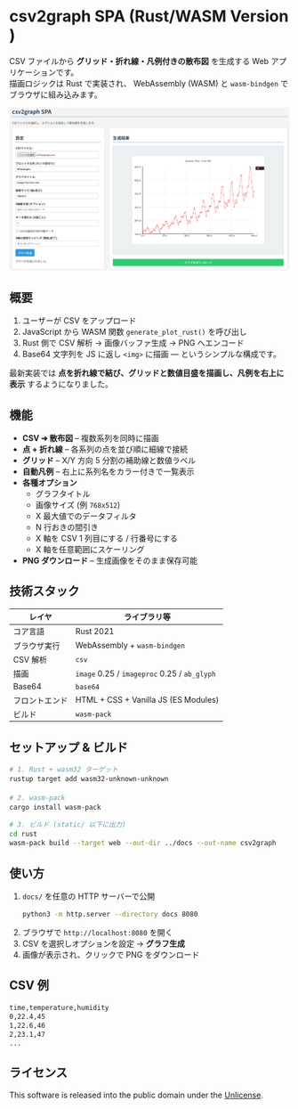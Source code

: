 # csv2graph SPA (Rust/WASM Version)

CSV ファイルから **グリッド・折れ線・凡例付きの散布図** を生成する Web アプリケーションです。  
描画ロジックは Rust で実装され、 WebAssembly (WASM) と `wasm‑bindgen` でブラウザに組み込みます。

![SPA Screenshot](./screenshot.png)

## 概要

1. ユーザーが CSV をアップロード  
2. JavaScript から WASM 関数 `generate_plot_rust()` を呼び出し  
3. Rust 側で CSV 解析 → 画像バッファ生成 → PNG へエンコード  
4. Base64 文字列を JS に返し `<img>` に描画 ― というシンプルな構成です。  

最新実装では **点を折れ線で結び、グリッドと数値目盛を描画し、凡例を右上に表示** するようになりました。

## 機能

* **CSV ➜ 散布図** – 複数系列を同時に描画  
* **点 + 折れ線** – 各系列の点を並び順に細線で接続  
* **グリッド** – X/Y 方向 5 分割の補助線と数値ラベル  
* **自動凡例** – 右上に系列名をカラー付きで一覧表示  
* **各種オプション**  
  * グラフタイトル  
  * 画像サイズ (例 `768x512`)  
  * X 最大値でのデータフィルタ  
  * N 行おきの間引き  
  * X 軸を CSV 1 列目にする / 行番号にする  
  * X 軸を任意範囲にスケーリング  
* **PNG ダウンロード** – 生成画像をそのまま保存可能

## 技術スタック

| レイヤ      | ライブラリ等 |
|-------------|-------------|
| コア言語    | Rust 2021 |
| ブラウザ実行| WebAssembly + `wasm‑bindgen` |
| CSV 解析    | `csv` |
| 描画        | `image` 0.25 / `imageproc` 0.25 / `ab_glyph`  |
| Base64      | `base64` |
| フロントエンド| HTML + CSS + Vanilla JS (ES Modules) |
| ビルド      | `wasm‑pack` |

## セットアップ & ビルド

```bash
# 1. Rust + wasm32 ターゲット
rustup target add wasm32-unknown-unknown

# 2. wasm‑pack
cargo install wasm-pack
```

```bash
# 3. ビルド (static/ 以下に出力)
cd rust
wasm-pack build --target web --out-dir ../docs --out-name csv2graph
```

## 使い方

1. `docs/` を任意の HTTP サーバーで公開  
   ```bash
   python3 -m http.server --directory docs 8080
   ```  
2. ブラウザで `http://localhost:8080` を開く  
3. CSV を選択しオプションを設定 → **グラフ生成**  
4. 画像が表示され、クリックで PNG をダウンロード

## CSV 例

```csv
time,temperature,humidity
0,22.4,45
1,22.6,46
2,23.1,47
...
```

## ライセンス

This software is released into the public domain under the [Unlicense](https://unlicense.org/).
